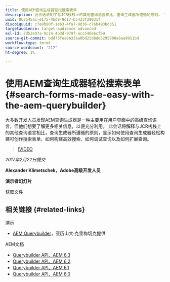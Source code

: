 ```yaml
---
title: 使用AEM查询生成器轻松搜索表单
description: 此会话说明了与JCR栈栈上的其他查询语言相比，查询生成器所遵循的原则。 它显示了如何使用它来轻松构建可创作的搜索表单、如何构建高效的搜索、如何调试查询以及如何扩展它。
uuid: 867545ac-e175-4bd8-9d17-b5423f29031f
discoiquuid: c7e8b80f-1eb3-4fa7-9d36-c76b493bd351
targetaudience: target-audience advanced
exl-id: 7d52697a-9c24-4b3d-979f-acc540e6cf59
source-git-commit: bdd73fea8b33aa0bd25d8de5295808a6aa9911bd
workflow-type: tm+mt
source-wordcount: '217'
ht-degree: 1%

---
```


# 使用AEM查询生成器轻松搜索表单{#search-forms-made-easy-with-the-aem-querybuilder}

大多数开发人员发现AEM查询生成器是一种主要用在用户界面中的高级查询语言，但他们想要了解更多相关信息，以便充分利用。 此会话将解释与JCR栈栈上的其他查询语言相比，查询生成器所遵循的原则，显示如何使用查询生成器轻松构建可创作搜索表单、如何构建高效搜索、如何调试查询以及如何扩展查询。

>[!VIDEO](https://video.tv.adobe.com/v/19139/?quality=9)

*2017年2月22日提交*

**Alexander Klimetschek，Adobe高级开发人员**

**演示者幻灯片**

[获取文件](assets/aem-gems-querybuilder-2017.pdf)

## 相关链接 {#related-links}

演示

* [AEM Querybuilder](https://www.youtube.com/watch?v=yR9mcp9_MtY&amp;list=PLHMjqSjX2bE7zaDKZ7KD-tuqVXooiKave)，亚历山大·克里梅切克提供

AEM文档

* [Querybuilder API、AEM 6.3](https://docs.adobe.com/docs/en/aem/6-3/develop/search/querybuilder-api.html)
* [Querybuilder API、AEM 6.2](https://docs.adobe.com/docs/ko/aem/6-2/develop/search/querybuilder-api.html)
* [Querybuilder API、AEM 6.1](https://docs.adobe.com/docs/ko/aem/6-1/develop/search/querybuilder-api.html)
* [Querybuilder API、AEM 6.0](https://docs.adobe.com/docs/ko/aem/6-0/develop/search/querybuilder-api.html)

<!--
[Get back to the Overview](https://helpx.adobe.com/experience-manager/kt/eseminars/gems/aem-index.html)
-->
